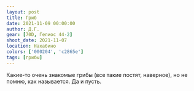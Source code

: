 ```yaml
---
layout: post
title: Гриб
date: 2021-11-09 00:00:00
author: Д.Г.
gear: [70D, Гелиос 44-2]
shoot_date: 2021-11-07
location: Нахабино
colors: ['000204', 'c2865e']
tags: [грибы]
---
```

Какие-то очень знакомые грибы (все такие постят, наверное), но не помню, как называется. Да и пусть.
